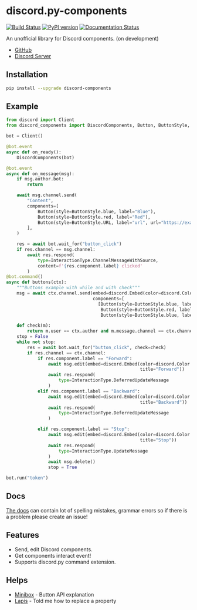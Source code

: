 # discord.py-components
[![Build Status](https://travis-ci.com/kiki7000/discord.py-components.svg?branch=master)](https://travis-ci.com/kiki7000/discord.py-components)
[![PyPI version](https://badge.fury.io/py/discord-components.svg)](https://badge.fury.io/py/discord-components)
[![Documentation Status](https://readthedocs.org/projects/discord-components/badge/?version=latest)](https://discord-components.readthedocs.io/)

An unofficial library for Discord components. (on development)

- [GitHub](https://github.com/kiki7000/discord.py-components)
- [Discord Server](https://discord.gg/pKM6stqPxS)

## Installation
```sh
pip install --upgrade discord-components
```

## Example
```python
from discord import Client
from discord_components import DiscordComponents, Button, ButtonStyle, InteractionType

bot = Client()

@bot.event
async def on_ready():
    DiscordComponents(bot)

@bot.event
async def on_message(msg):
    if msg.author.bot:
        return

    await msg.channel.send(
        "Content",
        components=[
            Button(style=ButtonStyle.blue, label="Blue"),
            Button(style=ButtonStyle.red, label="Red"),
            Button(style=ButtonStyle.URL, label="url", url="https://example.org"),
        ],
    )

    res = await bot.wait_for("button_click")
    if res.channel == msg.channel:
        await res.respond(
            type=InteractionType.ChannelMessageWithSource,
            content=f'{res.component.label} clicked'
        )
@bot.command()
async def buttons(ctx):
    """Buttons example with while and with check"""
    msg = await ctx.channel.send(embed=discord.Embed(color=discord.Color.random(), title="Navigation"),
                                 components=[
                                   [Button(style=ButtonStyle.blue, label="Backward", emoji="⏮️"),
                                    Button(style=ButtonStyle.red, label="Stop", emoji="❌"),
                                    Button(style=ButtonStyle.blue, label="Forward",  emoji="⏭️")]])

    def check(m):
        return m.user == ctx.author and m.message.channel == ctx.channel
    stop = False
    while not stop:
        res = await bot.wait_for("button_click", check=check)
        if res.channel == ctx.channel:
            if res.component.label == "Forward":
                await msg.edit(embed=discord.Embed(color=discord.Color.random(),
                                                   title="Forward"))
                await res.respond(
                    type=InteractionType.DeferredUpdateMessage
                )
            elif res.component.label == "Backward":
                await msg.edit(embed=discord.Embed(color=discord.Color.random(),
                                                   title="Backward"))
                await res.respond(
                    type=InteractionType.DeferredUpdateMessage
                )

            elif res.component.label == "Stop":
                await msg.edit(embed=discord.Embed(color=discord.Color.random(),
                                                   title="Stop"))
                await res.respond(
                    type=InteractionType.UpdateMessage
                )
                await msg.delete()
                stop = True

bot.run("token")
```

## Docs
[The docs](https://discord-components.readthedocs.io/) can contain lot of spelling mistakes, grammar errors so if there is a problem please create an issue!

## Features
+ Send, edit Discord components.
+ Get components interact event!
+ Supports discord.py command extension.

## Helps
+ [Minibox](https://github.com/minibox24) - Button API explanation
+ [Lapis](https://github.com/Lapis0875) - Told me how to replace a property
